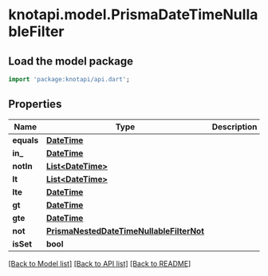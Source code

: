 # knotapi.model.PrismaDateTimeNullableFilter

## Load the model package
```dart
import 'package:knotapi/api.dart';
```

## Properties
Name | Type | Description | Notes
------------ | ------------- | ------------- | -------------
**equals** | [**DateTime**](DateTime.md) |  | [optional] 
**in_** | [**DateTime**](DateTime.md) |  | [optional] 
**notIn** | [**List&lt;DateTime&gt;**](DateTime.md) |  | [optional] 
**lt** | [**List&lt;DateTime&gt;**](DateTime.md) |  | [optional] 
**lte** | [**DateTime**](DateTime.md) |  | [optional] 
**gt** | [**DateTime**](DateTime.md) |  | [optional] 
**gte** | [**DateTime**](DateTime.md) |  | [optional] 
**not** | [**PrismaNestedDateTimeNullableFilterNot**](PrismaNestedDateTimeNullableFilterNot.md) |  | [optional] 
**isSet** | **bool** |  | [optional] 

[[Back to Model list]](../README.md#documentation-for-models) [[Back to API list]](../README.md#documentation-for-api-endpoints) [[Back to README]](../README.md)


